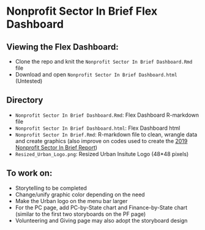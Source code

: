 # Nonprofit Sector In Brief Flex Dashboard

## Viewing the Flex Dashboard:
- Clone the repo and knit the `Nonprofit Sector In Brief Dashboard.Rmd` file
- Download and open `Nonprofit Sector In Brief Dashboard.html` (Untested)

## Directory
- `Nonprofit Sector In Brief Dashboard.Rmd`: Flex Dashboard R-markdown file
- `Nonprofit Sector In Brief Dashboard.html`: Flex Dashboard html
- `Nonprofit Sector In Brief.Rmd`: R-markdown file to clean, wrangle data and create graphics (also improve on codes used to create the 
[2019 Nonprofit Sector In Brief Report](https://nccs.urban.org/publication/nonprofit-sector-brief-2019)) 
- `Resized_Urban_Logo.png`: Resized Urban Insitute Logo (48*48 pixels)

## To work on:
- Storytelling to be completed
- Change/unify graphic color depending on the need
- Make the Urban logo on the menu bar larger
- For the PC page, add PC-by-State chart and Finance-by-State chart (similar to the first two storyboards on the PF page)
- Volunteering and Giving page may also adopt the storyboard design
